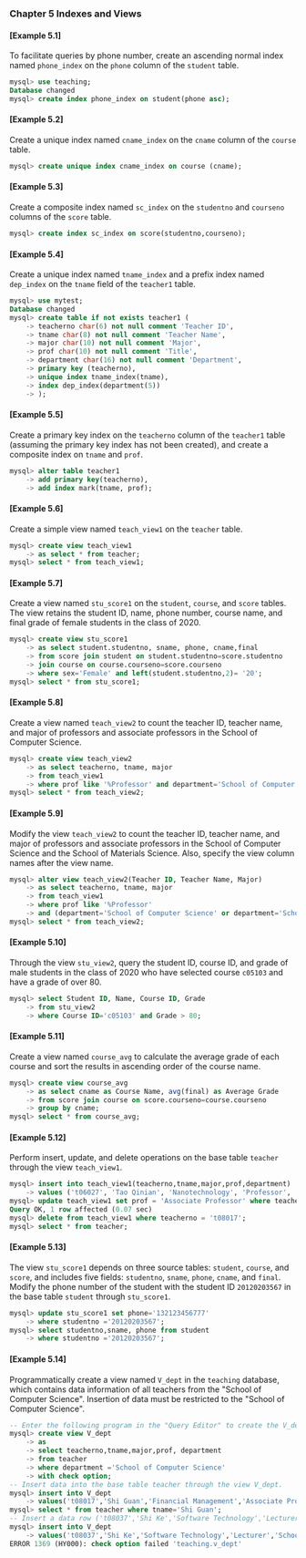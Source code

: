 ### Chapter 5 Indexes and Views

#### [Example 5.1]
To facilitate queries by phone number, create an ascending normal index named `phone_index` on the `phone` column of the `student` table.
```sql
mysql> use teaching;
Database changed
mysql> create index phone_index on student(phone asc);
```

#### [Example 5.2]
Create a unique index named `cname_index` on the `cname` column of the `course` table.
```sql
mysql> create unique index cname_index on course (cname);
```

#### [Example 5.3]
Create a composite index named `sc_index` on the `studentno` and `courseno` columns of the `score` table.
```sql
mysql> create index sc_index on score(studentno,courseno);
```

#### [Example 5.4]
Create a unique index named `tname_index` and a prefix index named `dep_index` on the `tname` field of the `teacher1` table.
```sql
mysql> use mytest;
Database changed
mysql> create table if not exists teacher1 (
    -> teacherno char(6) not null comment 'Teacher ID',
    -> tname char(8) not null comment 'Teacher Name',
    -> major char(10) not null comment 'Major',
    -> prof char(10) not null comment 'Title',
    -> department char(16) not null comment 'Department',
    -> primary key (teacherno),
    -> unique index tname_index(tname),
    -> index dep_index(department(5))
    -> );
```

#### [Example 5.5]
Create a primary key index on the `teacherno` column of the `teacher1` table (assuming the primary key index has not been created), and create a composite index on `tname` and `prof`.
```sql
mysql> alter table teacher1
    -> add primary key(teacherno),
    -> add index mark(tname, prof);
```

#### [Example 5.6]
Create a simple view named `teach_view1` on the `teacher` table.
```sql
mysql> create view teach_view1
    -> as select * from teacher;
mysql> select * from teach_view1;
```

#### [Example 5.7]
Create a view named `stu_score1` on the `student`, `course`, and `score` tables. The view retains the student ID, name, phone number, course name, and final grade of female students in the class of 2020.
```sql
mysql> create view stu_score1
    -> as select student.studentno, sname, phone, cname,final
    -> from score join student on student.studentno=score.studentno
    -> join course on course.courseno=score.courseno
    -> where sex='Female' and left(student.studentno,2)= '20';
mysql> select * from stu_score1;
```

#### [Example 5.8]
Create a view named `teach_view2` to count the teacher ID, teacher name, and major of professors and associate professors in the School of Computer Science.
```sql
mysql> create view teach_view2
    -> as select teacherno, tname, major
    -> from teach_view1
    -> where prof like '%Professor' and department='School of Computer Science';
mysql> select * from teach_view2;
```

#### [Example 5.9]
Modify the view `teach_view2` to count the teacher ID, teacher name, and major of professors and associate professors in the School of Computer Science and the School of Materials Science. Also, specify the view column names after the view name.
```sql
mysql> alter view teach_view2(Teacher ID, Teacher Name, Major)
    -> as select teacherno, tname, major
    -> from teach_view1
    -> where prof like '%Professor'
    -> and (department='School of Computer Science' or department='School of Materials Science');
mysql> select * from teach_view2;
```

#### [Example 5.10]
Through the view `stu_view2`, query the student ID, course ID, and grade of male students in the class of 2020 who have selected course `c05103` and have a grade of over 80.
```sql
mysql> select Student ID, Name, Course ID, Grade
    -> from stu_view2
    -> where Course ID='c05103' and Grade > 80;
```

#### [Example 5.11]
Create a view named `course_avg` to calculate the average grade of each course and sort the results in ascending order of the course name.
```sql
mysql> create view course_avg
    -> as select cname as Course Name, avg(final) as Average Grade
    -> from score join course on score.courseno=course.courseno
    -> group by cname;
mysql> select * from course_avg;
```

#### [Example 5.12]
Perform insert, update, and delete operations on the base table `teacher` through the view `teach_view1`.
```sql
mysql> insert into teach_view1(teacherno,tname,major,prof,department)
    -> values ('t06027', 'Tao Qinian', 'Nanotechnology', 'Professor', 'School of Materials Science');
mysql> update teach_view1 set prof = 'Associate Professor' where teacherno = 't07019';
Query OK, 1 row affected (0.07 sec)
mysql> delete from teach_view1 where teacherno = 't08017';
mysql> select * from teacher;
```

#### [Example 5.13]
The view `stu_score1` depends on three source tables: `student`, `course`, and `score`, and includes five fields: `studentno`, `sname`, `phone`, `cname`, and `final`. Modify the phone number of the student with the student ID `20120203567` in the base table `student` through `stu_score1`.
```sql
mysql> update stu_score1 set phone='132123456777'
    -> where studentno ='20120203567';
mysql> select studentno,sname, phone from student
    -> where studentno ='20120203567';
```

#### [Example 5.14]
Programmatically create a view named `V_dept` in the `teaching` database, which contains data information of all teachers from the "School of Computer Science". Insertion of data must be restricted to the "School of Computer Science".
```sql
-- Enter the following program in the "Query Editor" to create the V_dept view.
mysql> create view V_dept
    -> as
    -> select teacherno,tname,major,prof, department
    -> from teacher
    -> where department ='School of Computer Science'
    -> with check option;
-- Insert data into the base table teacher through the view V_dept.
mysql> insert into V_dept
    -> values('t08017','Shi Guan','Financial Management','Associate Professor','School of Computer Science');
mysql> select * from teacher where tname='Shi Guan';
-- Insert a data row ('t08037','Shi Ke','Software Technology','Lecturer','School of Software') into the base table teacher through the view V_sex.
mysql> insert into V_dept
    -> values('t08037','Shi Ke','Software Technology','Lecturer','School of Software');
ERROR 1369 (HY000): check option failed 'teaching.v_dept'
```